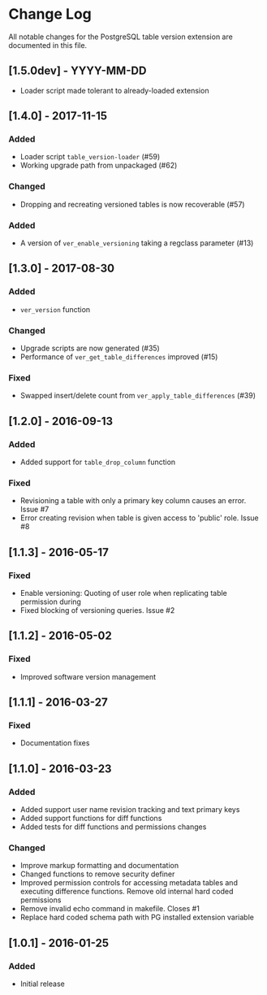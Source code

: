 # Change Log

All notable changes for the PostgreSQL table version extension are documented 
in this file.

## [1.5.0dev] - YYYY-MM-DD
- Loader script made tolerant to already-loaded extension

## [1.4.0] - 2017-11-15
### Added
- Loader script `table_version-loader` (#59)
- Working upgrade path from unpackaged (#62)
### Changed
- Dropping and recreating versioned tables is now recoverable (#57)
### Added
- A version of `ver_enable_versioning` taking a regclass parameter (#13)

## [1.3.0] - 2017-08-30
### Added
- `ver_version` function

### Changed
- Upgrade scripts are now generated (#35)
- Performance of `ver_get_table_differences` improved (#15)

### Fixed
- Swapped insert/delete count from `ver_apply_table_differences` (#39)

## [1.2.0] - 2016-09-13
### Added
- Added support for `table_drop_column` function

### Fixed
- Revisioning a table with only a primary key column causes an error. Issue #7
- Error creating revision when table is given access to 'public' role. Issue #8

## [1.1.3] - 2016-05-17
### Fixed
- Enable versioning: Quoting of user role when replicating table permission during
- Fixed blocking of versioning queries. Issue #2

## [1.1.2] - 2016-05-02
### Fixed
- Improved software version management

## [1.1.1] - 2016-03-27
### Fixed
- Documentation fixes

## [1.1.0] - 2016-03-23
### Added
- Added support user name revision tracking and text primary keys
- Added support functions for diff functions
- Added tests for diff functions and permissions changes

### Changed
- Improve markup formatting and documentation
- Changed functions to remove security definer
- Improved permission controls for accessing metadata tables and executing difference functions. Remove old internal hard coded permissions
- Remove invalid echo command in makefile. Closes #1
- Replace hard coded schema path with PG installed extension variable

## [1.0.1] - 2016-01-25
### Added
- Initial release

